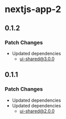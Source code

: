 # nextjs-app-2

## 0.1.2

### Patch Changes

- Updated dependencies
  - ui-shared@3.0.0

## 0.1.1

### Patch Changes

- Updated dependencies
- Updated dependencies
  - ui-shared@2.0.0
